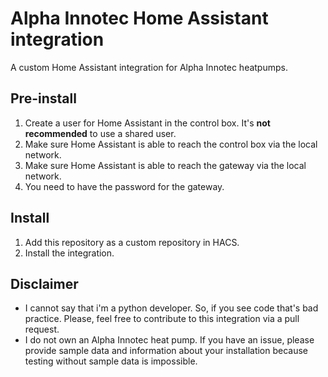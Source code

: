 # Alpha Innotec Home Assistant integration
A custom Home Assistant integration for Alpha Innotec heatpumps.
 
## Pre-install
1. Create a user for Home Assistant in the control box. It's **not recommended** to use a shared user.
2. Make sure Home Assistant is able to reach the control box via the local network.
3. Make sure Home Assistant is able to reach the gateway via the local network.
4. You need to have the password for the gateway.

## Install
1. Add this repository as a custom repository in HACS.
2. Install the integration.

## Disclaimer
- I cannot say that i'm a python developer. So, if you see code that's bad practice. Please, feel free to contribute to this integration via a pull request. 
- I do not own an Alpha Innotec heat pump. If you have an issue, please provide sample data and information about your installation because testing without sample data is impossible.
